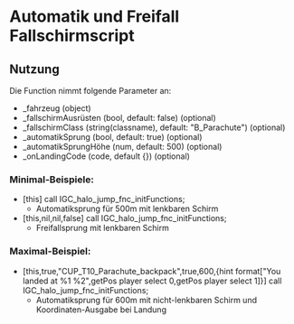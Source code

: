 # Automatik und Freifall Fallschirmscript

## Nutzung
Die Function nimmt folgende Parameter an:
- _fahrzeug (object)
- _fallschirmAusrüsten (bool, default: false) (optional)
- _fallschirmClass (string(classname), default: "B_Parachute") (optional)
- _automatikSprung (bool, default: true) (optional)
- _automatikSprungHöhe (num, default: 500)  (optional)
- _onLandingCode (code, default {}) (optional)

### Minimal-Beispiele:
- [this] call IGC_halo_jump_fnc_initFunctions;
  - Automatiksprung für 500m mit lenkbaren Schirm 
- [this,nil,nil,false] call IGC_halo_jump_fnc_initFunctions;
  - Freifallsprung mit lenkbaren Schirm 

### Maximal-Beispiel:
- [this,true,"CUP_T10_Parachute_backpack",true,600,{hint format["You landed at %1 %2",getPos player select 0,getPos player select 1]}] call IGC_halo_jump_fnc_initFunctions;
  - Automatiksprung für 600m mit nicht-lenkbaren Schirm und Koordinaten-Ausgabe bei Landung

